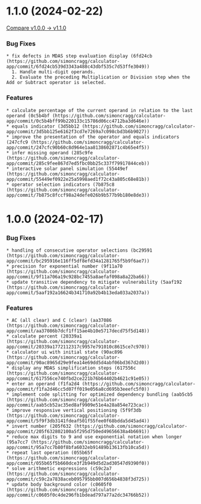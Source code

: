 # 1.1.0 (2024-02-22)

[Compare v1.0.0 → v1.1.0](https://github.com/simoncragg/calculator-app/compare/v1.0.0...v1.1.0)

### Bug Fixes

    * fix defects in MDAS step evaluation display (6fd24cb (https://github.com/simoncragg/calculator-app/commit/6fd24cb539d3343a488c43dbf535c7d53ffe3049))
      1. Handle multi-digit operands.
      2. Evaluate the preceding Multiplication or Division step when the Add or Subtract operator is selected.

### Features

    * calculate percentage of the current operand in relation to the last operand (0c5b4bf (https://github.com/simoncragg/calculator-app/commit/0c5b4bff99b220133c15786d06cc4712ba3d646e))
    * equals indicator (3d5bb12 (https://github.com/simoncragg/calculator-app/commit/3d5bb125e6162f3cd7e7269a7c098cbd3b6b9027))
    * improve the presentation of the operator and equals indicators (247cfc9 (https://github.com/simoncragg/calculator-app/commit/247cfc90b60c8d964e1aa8138602871c4b65e4f5))
    * infer missing operand (285c9fe (https://github.com/simoncragg/calculator-app/commit/285c9fee867d7ed5fbc0bb25c337f79917844ceb))
    * interactive solar panel simulation (55449ef (https://github.com/simoncragg/calculator-app/commit/55449ef0922e25a5998aed1f72c43a805c68e81b))
    * operator selection indicators (7b875c8 (https://github.com/simoncragg/calculator-app/commit/7b875c8fccf98a24defe026b9b577b9b180e8de3))

# 1.0.0 (2024-02-17)

### Bug Fixes

    * handling of consecutive operator selections (bc29591 (https://github.com/simoncragg/calculator-app/commit/bc295916e116ff5df8efd34a1281765f5b9f6ae7))
    * precision for exponential number (9f11a70 (https://github.com/simoncragg/calculator-app/commit/9f11a706a19c928bc7455a8aefaf098a8a22ba66))
    * update transitive dependency to mitigate vulnerability (5aaf192 (https://github.com/simoncragg/calculator-app/commit/5aaf192a16624b341710a92b4b13eda033a2037a))

### Features

    * AC (all clear) and C (clear) (aa37086 (https://github.com/simoncragg/calculator-app/commit/aa37086b7dcf1ff15ae4b10e5717decd75f5d148)) 
    * calculate percent (20339a1 (https://github.com/simoncragg/calculator-app/commit/20339a1772112317c9957e791010c8615ce7c970))
    * calculator ui with initial state (90ac896 (https://github.com/simoncragg/calculator-app/commit/90ac8965d29e9fea14e69dd5d4abf06bd367d2d0))
    * display any MDAS simplification steps (617556c (https://github.com/simoncragg/calculator-app/commit/617556ce740fbd2ce221b76b64402b4621c91e05))
    * enter an operand (f1fa2d4 (https://github.com/simoncragg/calculator-app/commit/f1fa2d46cc5d07ff019e056a8cd695b3eeefc5f0))
    * implement code splitting for optimized dependency bundling (aab5cb5 (https://github.com/simoncragg/calculator-app/commit/aab5cb52ac35ed8af9909e51e4a28a854e723cac))
    * improve responsive vertical positioning (5f9f3db (https://github.com/simoncragg/calculator-app/commit/5f9f3db3141fdeaf501f55fee0f68bdda5d45ad4))
    * invert number (205f632 (https://github.com/simoncragg/calculator-app/commit/205f632802100a5f295d750ed49656638a4b6691))
    * reduce max digits to 9 and use exponential notation when longer (95a7cc7 (https://github.com/simoncragg/calculator-app/commit/95a7cc7b80f8bfa6032eb91489b13613fb10ca5d))
    * repeat last operation (055b65f (https://github.com/simoncragg/calculator-app/commit/055b65f5b660dce3f2b949d5d2ad30547d9390f0))        
    * solve arithmetic expressions (c59c2a7 (https://github.com/simoncragg/calculator-app/commit/c59c2a7838aceb095795bb007d656b4838f3d725)) 
    * update body background color (c0605f0 (https://github.com/simoncragg/calculator-app/commit/c0605f0c4de296fb1bdead797a77a2dc34766b52)) 
